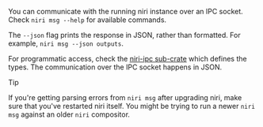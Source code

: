 You can communicate with the running niri instance over an IPC socket.
Check `niri msg --help` for available commands.

The `--json` flag prints the response in JSON, rather than formatted.
For example, `niri msg --json outputs`.

For programmatic access, check the [niri-ipc sub-crate](./niri-ipc/) which defines the types.
The communication over the IPC socket happens in JSON.

> [!TIP]
> If you're getting parsing errors from `niri msg` after upgrading niri, make sure that you've restarted niri itself.
> You might be trying to run a newer `niri msg` against an older `niri` compositor.
